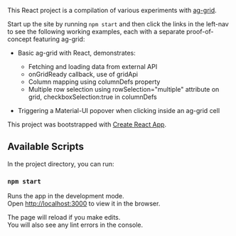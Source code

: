 This React project is a compilation of various experiments with [ag-grid](https://www.ag-grid.com/). 

Start up the site by running `npm start` and then click the links in the left-nav to see the following working examples, each with a separate proof-of-concept featuring ag-grid:
* Basic ag-grid with React, demonstrates:
    * Fetching and loading data from external API
    * onGridReady callback, use of gridApi
    * Column mapping using columnDefs property
    * Multiple row selection using rowSelection="multiple" attribute on grid, checkboxSelection:true in columnDefs
    
* Triggering a Material-UI popover when clicking inside an ag-grid cell

This project was bootstrapped with [Create React App](https://github.com/facebook/create-react-app).

## Available Scripts

In the project directory, you can run:

### `npm start`

Runs the app in the development mode.<br>
Open [http://localhost:3000](http://localhost:3000) to view it in the browser.

The page will reload if you make edits.<br>
You will also see any lint errors in the console.
